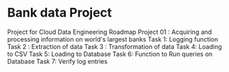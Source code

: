 # Bank data Project 
Project for Cloud Data Engineering Roadmap
Project 01 : Acquiring and processing information on world's largest banks
Task 1: Logging function
Task 2 : Extraction of data
Task 3 : Transformation of data
Task 4: Loading to CSV
Task 5: Loading to Database
Task 6: Function to Run queries on Database
Task 7: Verify log entries
